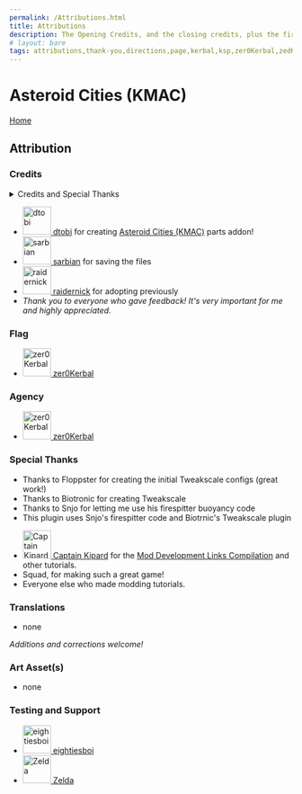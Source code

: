 ```yaml
---
permalink: /Attributions.html
title: Attributions
description: The Opening Credits, and the closing credits, plus the first of two (or is three) end credit scenes
# layout: bare
tags: attributions,thank-you,directions,page,kerbal,ksp,zer0Kerbal,zedK
---
```


<!--
Attributions.md v1.0.6.0
Asteroid Cities (KMAC)
created: 01 Feb 2022
updated: 02 May 2022
-->

<script src="https://kit.fontawesome.com/0ea5493613.js" crossorigin="anonymous"></script>
<i class="fa fa-gear fa-spin fa-3x" style="color: firebrick"></i>
# Asteroid Cities (KMAC)
[Home](./index.md)

## Attribution

### Credits

<details>
  <summary>Credits and Special Thanks</summary>
  <summary>see [Attribution.md][attr] for comprehensive list</summary>
  <ul>
	<li><a href="https://forum.kerbalspaceprogram.com/index.php?/profile/173506-overkill13/">@overkill13</a> for massive amount of testing and suggestions </li>
    <li><a href="https://forum.kerbalspaceprogram.com/index.php?/profile/201212-kawaiilucy/">@KawaiiLucy</a> for Restock whitelist </li>
	<li><a href="https://forum.kerbalspaceprogram.com/index.php?/profile/102159-ndge-ndgan/">@dtobi</a> for creating this mod </li>
	<li><a href="https://forum.kerbalspaceprogram.com/index.php?/profile/42741-blackheart612/">@Blackheart612</a> texture and logo work </li>
	<li><a href="https://forum.kerbalspaceprogram.com/index.php?/profile/103696-ndrbian/">sarbian</a> models and other things </li>
	</ul>
</details>

<ul>
  <li><a href="https://forum.kerbalspaceprogram.com/index.php?/profile/90882-*/"><img alt="dtobi" src="https://kerbal-forum-uploads.s3.us-west-2.amazonaws.com/set_resources_17/84c1e40ea0e759e3f1505eb1788ddf3c_default_photo.png" width="50" height="50" > dtobi</a> for creating <a href="https://forum.kerbalspaceprogram.com/index.php?/topic/208046-*/" alt="Komplexity (KMPLX)"> Asteroid Cities (KMAC)</a> parts addon!</li>
  <li><a href="https://forum.kerbalspaceprogram.com/index.php?/profile/57146-*/"><img alt="sarbian" src="https://kerbal-forum-uploads.s3.us-west-2.amazonaws.com/monthly_11_2015/SARB_256.png.e1dd6c3151697771c487b0eadb607496.thumb.png.d0a1db9555610e1208df16a364c0cdee.png" width="50" height="50" > sarbian</a> for saving the files</li>
  <li><a href="https://forum.kerbalspaceprogram.com/index.php?/profile/97711-*/"><img alt="raidernick" src="https://kerbal-forum-uploads.s3.us-west-2.amazonaws.com/monthly_12_2015/501st_dp_small.jpg.bfb55d4d9fd6cbcc52969c186f14f70a.thumb.jpg.8eef15186139f0266e757b9f0e660de4.jpg" width="50" height="50" > raidernick</a> for adopting previously</li>

  <li><i>Thank you to everyone who gave feedback! It's very important for me and highly appreciated.</i></li>
</ul>

### Flag

<ul>
  <li><a href="[https://forum.kerbalspaceprogram.com/index.php?/profile/57146-*/ ](https://forum.kerbalspaceprogram.com/index.php?/profile/190933-*/)"><img alt="zer0Kerbal" src="https://kerbal-forum-uploads.s3.us-west-2.amazonaws.com/monthly_2018_08/free-clipart-hithhikers-guide-14.thumb.jpg.05fc7d1bdc37ce2bfca8923bf1e97303.jpg" width="50" height="50" > zer0Kerbal</a>
</ul>

### Agency

<ul>
  <li><a href="[https://forum.kerbalspaceprogram.com/index.php?/profile/57146-*/ ](https://forum.kerbalspaceprogram.com/index.php?/profile/190933-*/)"><img alt="zer0Kerbal" src="https://kerbal-forum-uploads.s3.us-west-2.amazonaws.com/monthly_2018_08/free-clipart-hithhikers-guide-14.thumb.jpg.05fc7d1bdc37ce2bfca8923bf1e97303.jpg" width="50" height="50" > zer0Kerbal</a>
</ul>

### Special Thanks

* Thanks to Floppster for creating the initial Tweakscale configs (great work!)
* Thanks to Biotronic for creating Tweakscale
* Thanks to Snjo for letting me use his firespitter buoyancy code
* This plugin uses Snjo's firespitter code and Biotrnic's Tweakscale plugin
<ul>
  <li><a href="https://forum.kerbalspaceprogram.com/index.php?/profile/70516-captainkipard/"><img alt="Captain Kipard" src="https://kerbal-forum-uploads.s3.us-west-2.amazonaws.com/monthly_12_2015/itsame.png.3227b08e54fc9e3eaa0c6c2ad8e9ad07.thumb.png.5d3a3eb0344a23048ea58826e47b9781.png" width="50" height="50" > Captain Kipard</a> for the <a href="https://forum.kerbalspaceprogram.com/index.php?/topic/85372-*/"> Mod Development Links Compilation</a> and other tutorials.</li>
  <li>Squad, for making such a great game!</li>
  <li>Everyone else who made modding tutorials.</li>
</ul>

### Translations

* none

*Additions and corrections welcome!*

### Art Asset(s)

* none

### Testing and Support

<ul>
  <li><a href="https://forum.kerbalspaceprogram.com/index.php?/profile/133828-eightiesboi/"><img alt="eightiesboi" src="https://kerbal-forum-uploads.s3.us-west-2.amazonaws.com/monthly_2018_01/happy_velociraptor_dinosaur_greeting_cards-r918b99ab65894a198682f360e419773a_xvuak_8byvr_512.thumb.jpg.00c28897eef8a91ee74f6cb59a9bbb5f.jpg" width="50" height="50" > eightiesboi</a></li>
  <li><a href="https://forum.kerbalspaceprogram.com/index.php?/profile/66411-zelda/"><img alt="Zelda" src="https://kerbal-forum-uploads.s3.us-west-2.amazonaws.com/monthly_2019_07/LoZ_RGB_960x960.thumb.jpg.32a815400e819b11482764bdea71373c.jpg" width="50" height="50" > Zelda</a></li>
</ul>

[cbk]: https://forum.kerbalspaceprogram.com/index.php?/topic/109027-*/ "Custom Barn Kit"
[KPLX]: https://forum.kerbalspaceprogram.com/index.php?/topic/202749-*/ "Komplexity Forum Thread"

[dtobi]: https://forum.kerbalspaceprogram.com/index.php?/profile/90882-*/ "dtobi"
[sarbian]: https://forum.kerbalspaceprogram.com/index.php?/profile/57146-*/ "sarbian"
[raidernick]: https://forum.kerbalspaceprogram.com/index.php?/profile/97711-*/ "raidernick"
[cptkipard]: https://forum.kerbalspaceprogram.com/index.php?/profile/70516-*/ "Captain Kipard"
[zer0Kerbal]: https://forum.kerbalspaceprogram.com/index.php?/profile/190933-*/ "zer0Kerbal"

[EN]: https://raw.githubusercontent.com/zer0Kerbal/zer0Kerbal/zed'K/Localization/img/American-flag-sm.png "American English"
[BR]: https://raw.githubusercontent.com/zer0Kerbal/zer0Kerbal/zed'K/Localization/img/Brazilian-flag-sm.png "Brasil"
[CN]: https://raw.githubusercontent.com/zer0Kerbal/zer0Kerbal/zed'K/Localization/img/Chinese-flag-sm.png "中文"
[DE]: https://raw.githubusercontent.com/zer0Kerbal/zer0Kerbal/zed'K/Localization/img/German-flag-sm.png "Deutsch"
[ES]: https://raw.githubusercontent.com/zer0Kerbal/zer0Kerbal/zed'K/Localization/img/Spanish-flag-sm.png "Español"
[FR]: https://raw.githubusercontent.com/zer0Kerbal/zer0Kerbal/zed'K/Localization/img/French-flag-sm.png "Français"
[IT]: https://raw.githubusercontent.com/zer0Kerbal/zer0Kerbal/zed'K/Localization/img/Italian-flag-sm.png "Italiano"
[JA]: https://raw.githubusercontent.com/zer0Kerbal/zer0Kerbal/zed'K/Localization/img/Japanese-flag-sm.png "日本語"
[KO]: https://raw.githubusercontent.com/zer0Kerbal/zer0Kerbal/zed'K/Localization/img/South-Korean-flag-sm.png "한국어"
[ME]: https://raw.githubusercontent.com/zer0Kerbal/zer0Kerbal/zed'K/Localization/img/Mexican-flag-sm.png "Español Mexicano"
[NL]: https://raw.githubusercontent.com/zer0Kerbal/zer0Kerbal/zed'K/Localization/img/Dutch-flag-sm.png "Dutch"
[NO]: https://raw.githubusercontent.com/zer0Kerbal/zer0Kerbal/zed'K/Localization/img/Norwegian-flag-sm.png "Norsk"
[PO]: https://raw.githubusercontent.com/zer0Kerbal/zer0Kerbal/zed'K/Localization/img/Polish-flag-sm.png "Polski"
[RU]: https://raw.githubusercontent.com/zer0Kerbal/zer0Kerbal/zed'K/Localization/img/Russian-flag-sm.png "Русский"
[SW]: https://raw.githubusercontent.com/zer0Kerbal/zer0Kerbal/zed'K/Localization/img/Swedish-flag-sm.png "Svenska"
[TW]: https://raw.githubusercontent.com/zer0Kerbal/zer0Kerbal/zed'K/Localization/img/Taiwanese-flag-sm.png "国语"

<!-- THIS FILE: CC BY-ND 4.0 by zer0Kerbal -->